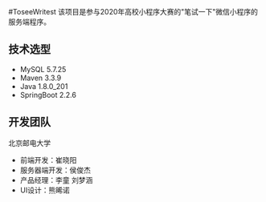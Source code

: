 #ToseeWritest
该项目是参与2020年高校小程序大赛的"笔试一下"微信小程序的服务端程序。
## 技术选型
* MySQL 5.7.25
* Maven 3.3.9
* Java 1.8.0_201
* SpringBoot 2.2.6

## 开发团队
北京邮电大学
* 前端开发：崔晓阳
* 服务器端开发：侯俊杰
* 产品经理：李童 刘梦涵
* UI设计：熊晞诺